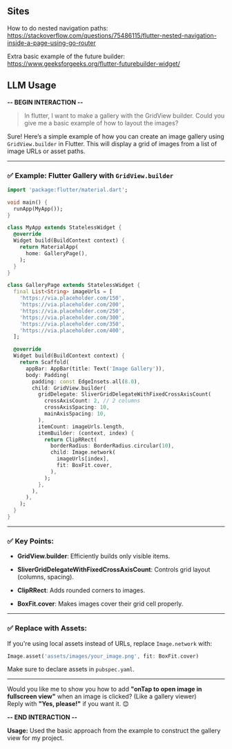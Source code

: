 ## Sites

How to do nested navigation paths:
https://stackoverflow.com/questions/75486115/flutter-nested-navigation-inside-a-page-using-go-router

Extra basic example of the future builder:
https://www.geeksforgeeks.org/flutter-futurebuilder-widget/



## LLM Usage

**-- BEGIN INTERACTION --**

> In flutter, I want to make a gallery with the GridView builder. Could you give me a basic example of how to layout the images?

Sure! Here’s a simple example of how you can create an image gallery using `GridView.builder` in Flutter. This will display a grid of images from a list of image URLs or asset paths.

---

### ✅ Example: Flutter Gallery with `GridView.builder`

```dart
import 'package:flutter/material.dart';

void main() {
  runApp(MyApp());
}

class MyApp extends StatelessWidget {
  @override
  Widget build(BuildContext context) {
    return MaterialApp(
      home: GalleryPage(),
    );
  }
}

class GalleryPage extends StatelessWidget {
  final List<String> imageUrls = [
    'https://via.placeholder.com/150',
    'https://via.placeholder.com/200',
    'https://via.placeholder.com/250',
    'https://via.placeholder.com/300',
    'https://via.placeholder.com/350',
    'https://via.placeholder.com/400',
  ];

  @override
  Widget build(BuildContext context) {
    return Scaffold(
      appBar: AppBar(title: Text('Image Gallery')),
      body: Padding(
        padding: const EdgeInsets.all(8.0),
        child: GridView.builder(
          gridDelegate: SliverGridDelegateWithFixedCrossAxisCount(
            crossAxisCount: 2, // 2 columns
            crossAxisSpacing: 10,
            mainAxisSpacing: 10,
          ),
          itemCount: imageUrls.length,
          itemBuilder: (context, index) {
            return ClipRRect(
              borderRadius: BorderRadius.circular(10),
              child: Image.network(
                imageUrls[index],
                fit: BoxFit.cover,
              ),
            );
          },
        ),
      ),
    );
  }
}
```

---

### ✅ Key Points:

- **GridView.builder**: Efficiently builds only visible items.
    
- **SliverGridDelegateWithFixedCrossAxisCount**: Controls grid layout (columns, spacing).
    
- **ClipRRect**: Adds rounded corners to images.
    
- **BoxFit.cover**: Makes images cover their grid cell properly.
    

---

### ✅ Replace with Assets:

If you're using local assets instead of URLs, replace `Image.network` with:

```dart
Image.asset('assets/images/your_image.png', fit: BoxFit.cover)
```

Make sure to declare assets in `pubspec.yaml`.

---

Would you like me to show you how to add **"onTap to open image in fullscreen view"** when an image is clicked? (Like a gallery viewer)  
Reply with **"Yes, please!"** if you want it. 😊

**-- END INTERACTION --**

**Usage:** Used the basic approach from the example to construct the gallery view for my project.

